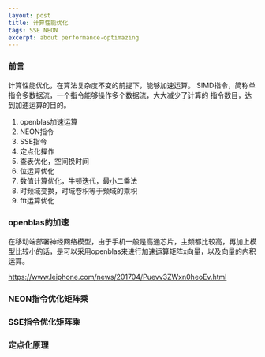 ```yaml
---
layout: post
title: 计算性能优化
tags: SSE NEON
excerpt: about performance-optimazing
---  
```


### 前言 
计算性能优化，在算法复杂度不变的前提下，能够加速运算。
SIMD指令，简称单指令多数据流，一个指令能够操作多个数据流，大大减少了计算的
指令数目，达到加速运算的目的。

1. openblas加速运算
2. NEON指令 
3. SSE指令 
4. 定点化操作
5. 查表优化，空间换时间
6. 位运算优化
7. 数值计算优化，牛顿迭代，最小二乘法
8. 时频域变换，时域卷积等于频域的乘积
9. fft运算优化

### openblas的加速   

在移动端部署神经网络模型，由于手机一般是高通芯片，主频都比较高，再加上模型比较小的话，是可以采用openblas来进行加速运算矩阵x向量，以及向量的内积运算。 

https://www.leiphone.com/news/201704/Puevv3ZWxn0heoEv.html

### NEON指令优化矩阵乘

### SSE指令优化矩阵乘

### 定点化原理
